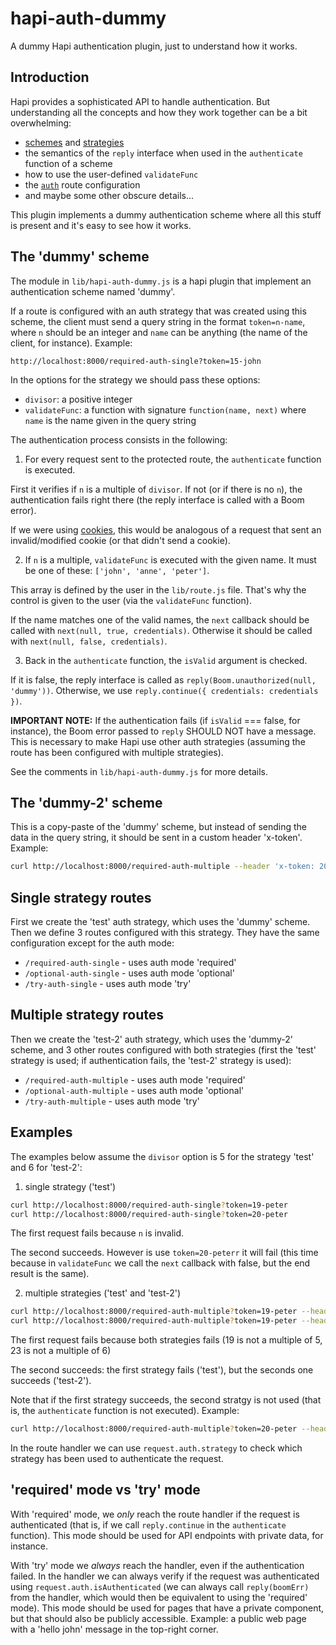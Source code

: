 # hapi-auth-dummy

A dummy Hapi authentication plugin, just to understand how it works.

## Introduction

Hapi provides a sophisticated API to handle authentication. But understanding all the concepts and how they work together can be a bit overwhelming: 
 - [schemes](http://hapijs.com/api#serverauthschemename-scheme) and [strategies](http://hapijs.com/api#serverauthstrategyname-scheme-mode-options)
 - the semantics of the `reply` interface when used in the `authenticate` function of a scheme
 - how to use the user-defined `validateFunc` 
 - the [`auth`](http://hapijs.com/api#route-options) route configuration
 - and maybe some other obscure details...
 
This plugin implements a dummy authentication scheme where all this stuff is present and it's easy to see how it works.

## The 'dummy' scheme

The module in `lib/hapi-auth-dummy.js` is a hapi plugin that implement an authentication scheme named 'dummy'.

If a route is configured with an auth strategy that was created using this scheme, the client must send a query string in the format `token=n-name`, where `n` should be an integer and `name` can be anything (the name of the client, for instance). Example:
```
http://localhost:8000/required-auth-single?token=15-john
```

In the options for the strategy we should pass these options:
- `divisor`: a positive integer
- `validateFunc`: a function with signature `function(name, next)` where  `name` is the name given in the query string

The authentication process consists in the following: 

1) For every request sent to the protected route, the `authenticate` function is executed. 

First it verifies if `n` is a multiple of `divisor`. If not (or if there is no `n`), the authentication fails right there (the reply interface is called with a Boom error).

If we were using [cookies](https://github.com/hapijs/hapi-auth-cookie), this would be analogous of a request that sent an invalid/modified cookie (or that didn't send a cookie).

2) If `n` is a multiple, `validateFunc` is executed with the given name. It must be one of these: `['john', 'anne', 'peter']`. 

This array is defined by the user in the `lib/route.js` file. That's why the control is given to the user (via the `validateFunc` function).

If the name matches one of the valid names, the `next` callback should be called with `next(null, true, credentials)`. Otherwise it should be called with `next(null, false, credentials)`.

3) Back in the  `authenticate` function, the `isValid` argument is checked. 

If it is false, the reply interface is called as `reply(Boom.unauthorized(null, 'dummy'))`. Otherwise, we use `reply.continue({ credentials: credentials })`.

**IMPORTANT NOTE:** If the authentication fails (if `isValid` === false, for instance), the Boom error passed to `reply` SHOULD NOT have a message. This is necessary to make Hapi use other auth strategies (assuming the route has been configured with multiple strategies).

See the comments in `lib/hapi-auth-dummy.js` for more details.

## The 'dummy-2' scheme

This is a copy-paste of the 'dummy' scheme, but instead of sending the data in the query string, it should be sent in a custom header 'x-token'. Example:
```bash
curl http://localhost:8000/required-auth-multiple --header 'x-token: 20-peter'
```


## Single strategy routes

First we create the 'test' auth strategy, which uses the 'dummy' scheme. Then we define 3 routes configured with this strategy. They have the same configuration except for the auth mode:
- `/required-auth-single` - uses auth mode 'required'
- `/optional-auth-single` - uses auth mode 'optional'
- `/try-auth-single` - uses auth mode 'try'

## Multiple strategy routes

Then we create the 'test-2' auth strategy, which uses the 'dummy-2' scheme, and 3 other routes configured with both strategies (first the 'test' strategy is used; if authentication fails, the 'test-2' strategy is used):
- `/required-auth-multiple` - uses auth mode 'required'
- `/optional-auth-multiple` - uses auth mode 'optional'
- `/try-auth-multiple` - uses auth mode 'try'


## Examples

The examples below assume the `divisor` option is 5 for the strategy 'test' and 6 for 'test-2':

1) single strategy ('test')
```bash
curl http://localhost:8000/required-auth-single?token=19-peter
curl http://localhost:8000/required-auth-single?token=20-peter
```

The first request fails because `n` is invalid. 

The second succeeds. However is use `token=20-peterr` it will fail (this time because in `validateFunc` we call the `next` callback with false, but the end result is the same).

2) multiple strategies ('test' and 'test-2')
```bash
curl http://localhost:8000/required-auth-multiple?token=19-peter --header 'x-token: 23-peter'
curl http://localhost:8000/required-auth-multiple?token=19-peter --header 'x-token: 24-peter'
```
The first request fails because both strategies fails (19 is not a multiple of 5, 23 is not a multiple of 6)

The second succeeds: the first strategy fails ('test'), but the seconds one succeeds ('test-2').

Note that if the first strategy succeeds, the second stratgy is not used (that is, the `authenticate` function is not executed). Example:
```bash
curl http://localhost:8000/required-auth-multiple?token=20-peter --header 'x-token: 24-peter'
```
In the route handler we can use `request.auth.strategy` to check which strategy has been used to authenticate the request.

## 'required' mode vs 'try' mode 

With 'required' mode, we *only* reach the route handler if the request is authenticated (that is, if we call `reply.continue` in the `authenticate` function). 
This mode should be used for API endpoints with private data, for instance.

With 'try' mode we *always* reach the handler, even if the authentication failed. In the handler we can always verify if the request was authenticated using `request.auth.isAuthenticated` (we can always call `reply(boomErr)` from the handler, which would then be equivalent to using the 'required' mode).
This mode should be used for pages that have a private component, but that 
should also be publicly accessible. Example: a public web page with a 'hello john' message in the top-right corner.

